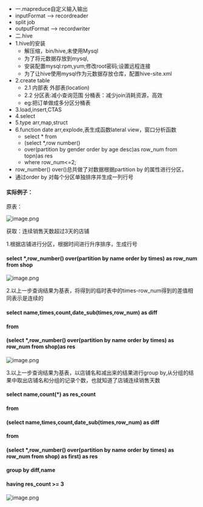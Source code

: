 * 一.mapreduce自定义输入输出
* inputFormat --> recordreader
* split job 
* outputFormat --> recordwriter
* 二.hive
* 1.hive的安装
	* 解压缩，bin/hive,未使用Mysql
	* 为了将元数据存放到mysql,
	* 安装配置mysql:rpm,yum;修改root密码;设置远程连接
	* 为了让hive使用mysql作为元数据存放仓库，配置hive-site.xml
* 2.create table
	* 2.1 内部表 外部表(location)
	* 2.2 分区表:减小查询范围 分桶表：减少join消耗资源，高效
	* eg:把订单做成多分区分桶表
* 3.load,insert,CTAS
* 4.select 	
* 5.type arr,map,struct
* 6.function date arr,explode,表生成函数lateral view，窗口分析函数
	* select * from 
	* (select *,row number()
	* over(partition by gender order by age desc)as row_num from topn)as res
	* where row_num<=2;
* row_number() over()总共做了对数据根据partition by 的属性进行分区，
* 通过order by 对每个分区单独排序并生成一列行号
#### 实际例子：
原表：

![image.png](https://upload-images.jianshu.io/upload_images/14466577-4dc8cc52dc6a961a.png?imageMogr2/auto-orient/strip%7CimageView2/2/w/1240)

获取：连续销售天数超过3天的店铺

1.根据店铺进行分区，根据时间进行升序排序，生成行号
#### select *,row_number() over(partition by name order by times) as row_num from shop

![image.png](https://upload-images.jianshu.io/upload_images/14466577-22434739c30914f2.png?imageMogr2/auto-orient/strip%7CimageView2/2/w/1240)

2.以上一步查询结果为基表，将得到的临时表中的times-row_num得到的差值相同表示是连续的
#### select name,times,count,date_sub(times,row_num) as diff
#### from
#### (select *,row_number() over(partition by name order by times) as row_num from shop)as res

![image.png](https://upload-images.jianshu.io/upload_images/14466577-ff8251ec457f23f3.png?imageMogr2/auto-orient/strip%7CimageView2/2/w/1240)

3.以上一步查询结果为基表，以店铺名和减出来的结果进行group by,从分组的结果中取出店铺名和分组的记录个数，也就知道了店铺连续销售天数
#### select name,count(*) as res_count
#### from
#### (select name,times,count,date_sub(times,row_num) as diff
#### from
#### (select *,row_number() over(partition by name order by times) as row_num from shop) as first) as res
#### group by diff,name
#### having res_count >= 3

![image.png](https://upload-images.jianshu.io/upload_images/14466577-583ccbe0fbc3f93a.png?imageMogr2/auto-orient/strip%7CimageView2/2/w/1240)

